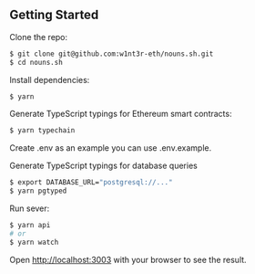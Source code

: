 ## Getting Started

Clone the repo:

```bash
$ git clone git@github.com:w1nt3r-eth/nouns.sh.git
$ cd nouns.sh
```

Install dependencies:

```bash
$ yarn
```

Generate TypeScript typings for Ethereum smart contracts:

```bash
$ yarn typechain
```

Create .env as an example you can use .env.example.

Generate TypeScript typings for database queries

```bash
$ export DATABASE_URL="postgresql://..."
$ yarn pgtyped
```

Run sever:

```bash
$ yarn api
# or
$ yarn watch
```

Open [http://localhost:3003](http://localhost:3003) with your browser to see the result.
